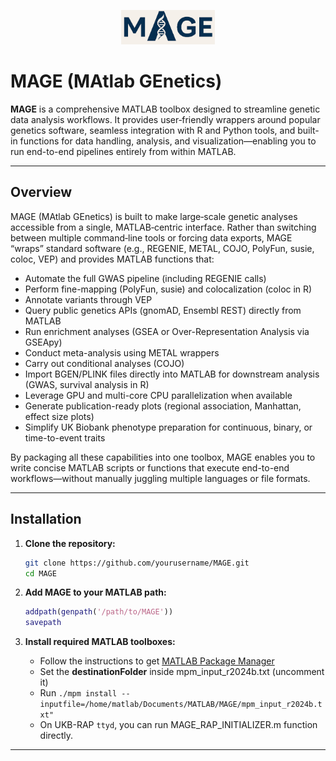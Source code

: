 <p align="center">
  <img src="docs/image/logo.png" alt="MAGE Logo" width="150"/>
</p>

# MAGE (MAtlab GEnetics)

**MAGE** is a comprehensive MATLAB toolbox designed to streamline genetic data analysis workflows. It provides user‐friendly wrappers around popular genetics software, seamless integration with R and Python tools, and built-in functions for data handling, analysis, and visualization—enabling you to run end-to-end pipelines entirely from within MATLAB.

---

## Overview

MAGE (MAtlab GEnetics) is built to make large‐scale genetic analyses accessible from a single, MATLAB‐centric interface. Rather than switching between multiple command‐line tools or forcing data exports, MAGE “wraps” standard software (e.g., REGENIE, METAL, COJO, PolyFun, susie, coloc, VEP) and provides MATLAB functions that:

* Automate the full GWAS pipeline (including REGENIE calls)
* Perform fine-mapping (PolyFun, susie) and colocalization (coloc in R)
* Annotate variants through VEP
* Query public genetics APIs (gnomAD, Ensembl REST) directly from MATLAB
* Run enrichment analyses (GSEA or Over-Representation Analysis via GSEApy)
* Conduct meta-analysis using METAL wrappers
* Carry out conditional analyses (COJO)
* Import BGEN/PLINK files directly into MATLAB for downstream analysis (GWAS, survival analysis in R)
* Leverage GPU and multi-core CPU parallelization when available
* Generate publication-ready plots (regional association, Manhattan, effect size plots)
* Simplify UK Biobank phenotype preparation for continuous, binary, or time-to-event traits

By packaging all these capabilities into one toolbox, MAGE enables you to write concise MATLAB scripts or functions that execute end-to-end workflows—without manually juggling multiple languages or file formats.

---


## Installation

1. **Clone the repository:**

   ```bash
   git clone https://github.com/yourusername/MAGE.git
   cd MAGE
   ```

2. **Add MAGE to your MATLAB path:**

   ```matlab
   addpath(genpath('/path/to/MAGE'))
   savepath
   ```

3. **Install required MATLAB toolboxes:**

   * Follow the instructions to get [MATLAB Package Manager](https://mathworks.com/help/install/ug/get-mpm-os-command-line.html)
   * Set the **destinationFolder** inside mpm_input_r2024b.txt (uncomment it)
   * Run `./mpm install --inputfile=/home/matlab/Documents/MATLAB/MAGE/mpm_input_r2024b.txt"`
	* On UKB-RAP `ttyd`, you can run MAGE_RAP_INITIALIZER.m function directly. 

---